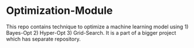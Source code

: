 # Optimization-Module
This repo contains technique to optimize a machine learning model using 1) Bayes-Opt  2) Hyper-Opt  3) Grid-Search. It is a part of a bigger project which has separate repository.  
